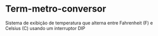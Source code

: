 # Term-metro-conversor
Sistema de exibição de temperatura que alterna entre Fahrenheit (F) e Celsius (C) usando um interruptor DIP
